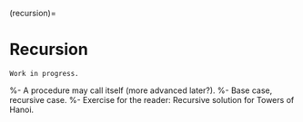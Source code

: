 (recursion)=
# Recursion

```{warning}
Work in progress.
```

%- A procedure may call itself (more advanced later?).
%- Base case, recursive case.
%- Exercise for the reader: Recursive solution for Towers of Hanoi.
